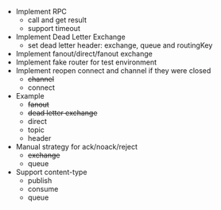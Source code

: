 * Implement RPC
  * call and get result
  * support timeout
* Implement Dead Letter Exchange
  * set dead letter header: exchange, queue and routingKey
* Implement fanout/direct/fanout exchange
* Implement fake router for test environment
* Implement reopen connect and channel if they were closed
  * ~~channel~~
  * connect
* Example
  * ~~fanout~~
  * ~~dead letter exchange~~
  * direct
  * topic
  * header
* Manual strategy for ack/noack/reject
  * ~~exchange~~
  * queue
* Support content-type
  * publish
  * consume
  * queue
